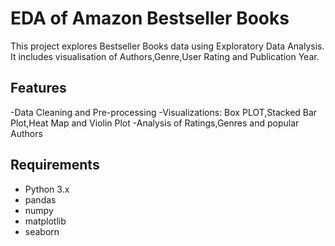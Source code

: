 # EDA of Amazon Bestseller Books
This project explores Bestseller Books data using Exploratory Data Analysis.
It includes visualisation of Authors,Genre,User Rating and Publication Year.

## Features
-Data Cleaning and Pre-processing
-Visualizations: Box PLOT,Stacked Bar Plot,Heat Map and Violin Plot
-Analysis of Ratings,Genres and popular Authors

## Requirements
- Python 3.x
- pandas
- numpy
- matplotlib
- seaborn
